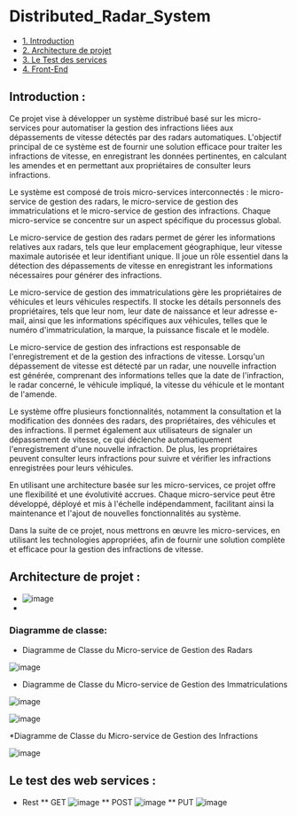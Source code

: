 # Distributed_Radar_System



* [1. Introduction](#1)   
* [2. Architecture de projet](#2)
* [3. Le Test des services](#3)    
* [4. Front-End ](#4) 

## Introduction :

Ce projet vise à développer un système distribué basé sur les micro-services pour automatiser la gestion des infractions liées aux dépassements de vitesse détectés par des radars automatiques. L'objectif principal de ce système est de fournir une solution efficace pour traiter les infractions de vitesse, en enregistrant les données pertinentes, en calculant les amendes et en permettant aux propriétaires de consulter leurs infractions.

Le système est composé de trois micro-services interconnectés : le micro-service de gestion des radars, le micro-service de gestion des immatriculations et le micro-service de gestion des infractions. Chaque micro-service se concentre sur un aspect spécifique du processus global.

Le micro-service de gestion des radars permet de gérer les informations relatives aux radars, tels que leur emplacement géographique, leur vitesse maximale autorisée et leur identifiant unique. Il joue un rôle essentiel dans la détection des dépassements de vitesse en enregistrant les informations nécessaires pour générer des infractions.

Le micro-service de gestion des immatriculations gère les propriétaires de véhicules et leurs véhicules respectifs. Il stocke les détails personnels des propriétaires, tels que leur nom, leur date de naissance et leur adresse e-mail, ainsi que les informations spécifiques aux véhicules, telles que le numéro d'immatriculation, la marque, la puissance fiscale et le modèle.

Le micro-service de gestion des infractions est responsable de l'enregistrement et de la gestion des infractions de vitesse. Lorsqu'un dépassement de vitesse est détecté par un radar, une nouvelle infraction est générée, comprenant des informations telles que la date de l'infraction, le radar concerné, le véhicule impliqué, la vitesse du véhicule et le montant de l'amende.

Le système offre plusieurs fonctionnalités, notamment la consultation et la modification des données des radars, des propriétaires, des véhicules et des infractions. Il permet également aux utilisateurs de signaler un dépassement de vitesse, ce qui déclenche automatiquement l'enregistrement d'une nouvelle infraction. De plus, les propriétaires peuvent consulter leurs infractions pour suivre et vérifier les infractions enregistrées pour leurs véhicules.

En utilisant une architecture basée sur les micro-services, ce projet offre une flexibilité et une évolutivité accrues. Chaque micro-service peut être développé, déployé et mis à l'échelle indépendamment, facilitant ainsi la maintenance et l'ajout de nouvelles fonctionnalités au système.

Dans la suite de ce projet, nous mettrons en œuvre les micro-services, en utilisant les technologies appropriées, afin de fournir une solution complète et efficace pour la gestion des infractions de vitesse.

## Architecture de projet : 

* ![image](https://github.com/Yassine-Karimi/Distributed_Radar_System/assets/66490404/8ba1c542-4e2e-4d93-ad1f-f092ef6c0285)
* 
### Diagramme de classe:
* Diagramme de Classe du Micro-service de Gestion des Radars

![image](https://github.com/Yassine-Karimi/Distributed_Radar_System/assets/66490404/be9d9b1a-7e1b-4184-879a-de30bdfcb7ff)

* Diagramme de Classe du Micro-service de Gestion des Immatriculations

![image](https://github.com/Yassine-Karimi/Distributed_Radar_System/assets/66490404/1d394eb2-6539-43ab-8fa6-2a42be9c73a7)

![image](https://github.com/Yassine-Karimi/Distributed_Radar_System/assets/66490404/accddd35-7498-4545-85f9-0927219f4ce4)

*Diagramme de Classe du Micro-service de Gestion des Infractions

![image](https://github.com/Yassine-Karimi/Distributed_Radar_System/assets/66490404/3aa7fc5b-260d-488b-8764-3a469a927adf)

## Le test des web services : 
* Rest
 ** GET
![image](https://github.com/Yassine-Karimi/Distributed_Radar_System/assets/66490404/1acca6e7-026d-4850-a8c9-8d9284a43672)
 ** POST
![image](https://github.com/Yassine-Karimi/Distributed_Radar_System/assets/66490404/d378b28a-511d-43e9-8f99-b50aa686cb6f)
 ** PUT
![image](https://github.com/Yassine-Karimi/Distributed_Radar_System/assets/66490404/3e874ba1-fd8f-42bf-9c61-0c289ff7a56d)




